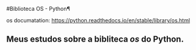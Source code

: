 #Biblioteca OS - Python¶

os documatation: https://python.readthedocs.io/en/stable/library/os.html

## Meus estudos sobre a bibliteca *os* do Python.

